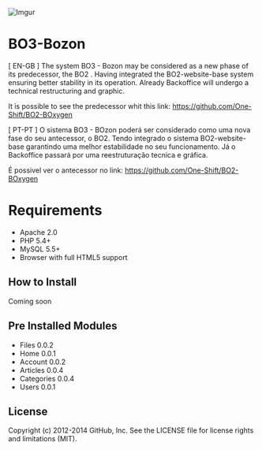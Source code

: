 ![Imgur](https://i.imgur.com/Asw1JGt.jpg)

# BO3-Bozon

[ EN-GB ]
The system BO3 - Bozon may be considered as a new phase of its predecessor, the BO2 .
Having integrated the BO2-website-base system ensuring better stability in its operation.
Already Backoffice will undergo a technical restructuring and graphic.

It is possible to see the predecessor whit this link: https://github.com/One-Shift/BO2-BOxygen

[ PT-PT ]
O sistema BO3 - BOzon poderá ser considerado como uma nova fase do seu antecessor, o BO2.
Tendo integrado o sistema BO2-website-base garantindo uma melhor estabilidade no seu funcionamento.
Já o Backoffice passará por uma reestruturação tecnica e gráfica.

É possivel ver o antecessor no link: https://github.com/One-Shift/BO2-BOxygen

# Requirements

* Apache 2.0
* PHP 5.4+
* MySQL 5.5+
* Browser with full HTML5 support

## How to Install

Coming soon

## Pre Installed Modules

* Files 0.0.2
* Home 0.0.1
* Account 0.0.2
* Articles 0.0.4
* Categories 0.0.4
* Users 0.0.1

## License

Copyright (c) 2012-2014 GitHub, Inc. See the LICENSE file for license rights and
limitations (MIT).
